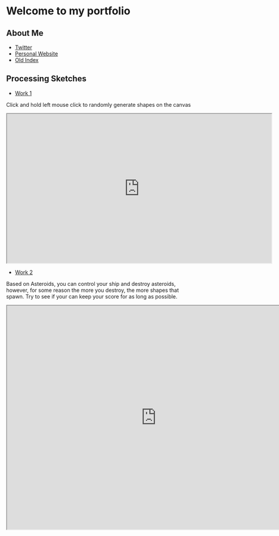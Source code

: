 # Welcome to my portfolio

## About Me

- [Twitter](https://twitter.com/XReMoRseO)
- [Personal Website](https://jongonzalez249.wordpress.com/)
- [Old Index](./index-demo.html)

## Processing Sketches

- [Work 1](sketches/abstract/)

Click and hold left mouse click to randomly generate shapes on the canvas
<iframe src="https://jgonzalez249.github.io/programming-portfolio/sketches/abstract/" width="710" height="400"></iframe>

- [Work 2](sketches/asteroids)

Based on Asteroids, you can control your ship and destroy asteroids, however, for some reason the more you destroy, the more shapes that spawn. Try to see if your can keep your score for as long as possible.
<iframe src="https://jgonzalez249.github.io/programming-portfolio/sketches/asteroids/" width="800" height="600"></iframe>